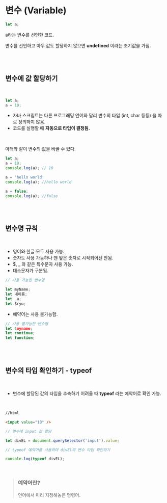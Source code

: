 # 변수 (Variable)

``` js
let a;
```
a라는 변수를 선언한 코드.

변수를 선언하고 아무 값도 할당하지 않으면 **undefined** 이라는 초기값을 가짐.

<br><br>

## 변수에 값 할당하기

<br>

``` js
let a;
a = 10;
```
- 자바 스크립트는 다른 프로그래밍 언어와 달리 변수의 타입 (int, char 등등) 을 따로 정의하지 않음.
- 코드를 실행할 때 **자동으로 타입이 결정됨.**

<br>

아래와 같이 변수의 값을 바꿀 수 있다.

``` js
let a;
a = 10;
console.log(a); // 10

a = 'hello world'
console.log(a); //hello world

a = false;
console.log(a); //false
```
<br><br>

## 변수명 규칙

<br>

- 영어와 한글 모두 사용 가능.
- 숫자도 사용 가능하나 맨 앞은 숫자로 시작되어선 안됨.
- $, _ 와 같은 특수문자 사용 가능.
- 대소문자가 구분됨.
  
``` js
// 사용 가능한 변수명

let myName;
let 내이름;
let _a;
let $ryu;
```

- 예약어는 사용 불가능함.

``` js
// 사용 불가능한 변수명
let 1myname;
let continue;
let function;
```
<br><br>

## 변수의 타입 확인하기 - typeof

<br>

- 변수에 할당된 값의 타입을 추측하기 어려울 때 **typeof** 라는 예악어로 확인 가능.
  
<br>

``` html
//html

<input value="10" />
```
``` js
// 변수에 input 값 할당

let divEL = document.querySelector('input').value;

// typeof 예약어를 사용하여 divEl의 변수 타입 확인하기

console.log(typeof divEL);
```
<br>

> ### 예약어란?  
> 언어에서 미리 지정해놓은 명령어.
